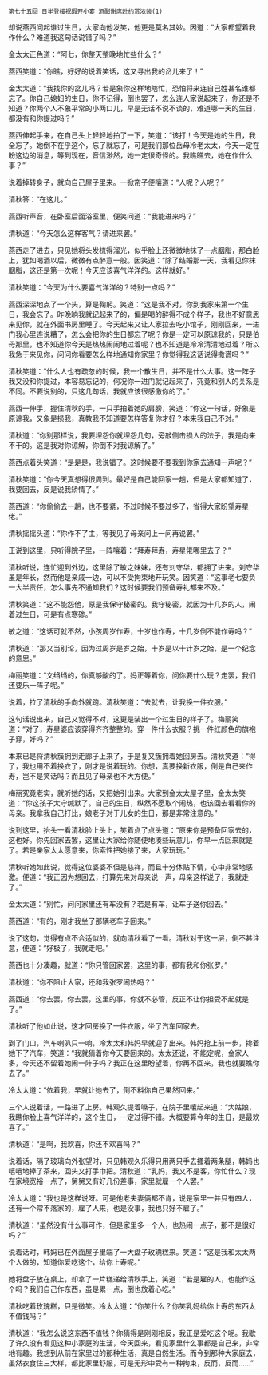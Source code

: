     第七十五回 日半登楼祝嘏开小宴 酒酣谢席赴约赏浓装(1) 

   却说燕西问起谁过生日，大家向他发笑，他更是莫名其妙。因道：“大家都望着我作什么？难道我这句话说错了吗？”

   金太太正色道：“阿七，你整天整晚地忙些什么？”

   燕西笑道：“你瞧，好好的说着笑话，这又寻出我的岔儿来了！”

   金太太道：“我找你的岔儿吗？若是象你这样地瞎忙，恐怕将来连自己姓甚名谁都忘了。你自己媳妇的生日，你不记得，倒也罢了，怎么连人家说起来了，你还是不知道？你两个人不象平常的小两口儿，早是无话不说不谈的，难道哪一天的生日，都没有和你提过吗？”

   燕西伸起手来，在自己头上轻轻地拍了一下，笑道：“该打！今天是她的生日，我全忘了。她倒不在乎这个，忘了就忘了，可是我们那位岳母冷老太太，今天一定在盼这边的消息，等到现在，音信渺然，她一定很奇怪的。我瞧瞧去，她在作什么事？”

   说着掉转身子，就向自己屋子里来。一掀帘子便嚷道：“人呢？人呢？”

   清秋答：“在这儿。”

   燕西听声音，在卧室后面浴室里，便笑问道：“我能进来吗？”

   清秋道：“今天怎么这样客气？请进来罢。”

   燕西走了进去，只见她将头发梳得溜光，似乎脸上还微微地抹了一点胭脂，那白脸上，犹如喝酒以后，微微有点醉意一般。因笑道：“除了结婚那一天，我看见你抹胭脂，这还是第一次呢！今天应该喜气洋洋的。这样就好。”

   清秋笑道：“今天为什么要喜气洋洋的？特别一点吗？”

   燕西深深地点了一个头，算是鞠躬。笑道：“这是我不对，你到我家来第一个生日，我会忘了。昨晚晌我就记起来了的，偏是喝的醉得不成个样子，我也不好意思来见你，就在外面书房里睡了。今天起来又让人家拉去吃小馆子，刚刚回来，一进门我心里连说糟了，怎么会把你的生日都忘了呢？你是一定可以原谅我的，只是伯母那里，也不知道你今天是热热闹闹地过着呢？也不知道是冷冷清清地过着？所以我急于来见你，问问你看要怎么样地通知你家里？你觉得我这话说得撒谎吗？”

   清秋笑道：“什么人也有疏忽的时候，我一个散生日，并不是什么大事。这一阵子我又没和你提过，本容易忘记的，何况你一进门就记起来了，究竟和别人的关系是不同。不要说别的，只这几句话，我就应该很感激你的了。”

   燕西一伸手，握住清秋的手，一只手拍着她的肩膀，笑道：“你这一句话，好象是原谅我，又象是损我，真教我不知道要怎样答复你才好？本来我自己不对。”

   清秋道：“你别那样说，我要埋怨你就埋怨几句，旁敲侧击损人的法子，我是向来不干的。这是我对你谅解，你倒不对我谅解了。”

   燕西点着头笑道：“是是是，我说错了。这时候要不要我到你家去通知一声呢？”

   清秋笑道：“你今天真想得很周到。最好是自己能回家一趟，但是大家都知道了，我要回去，反是说我矫情了。”

   燕西道：“你偷偷去一趟，也不要紧，不过时候不要过多了，省得大家盼望寿星佬。”

   清秋摇摇头道：“你作不了主，等我见了母亲问上一问再说罢。”

   正说到这里，只听得院子里，一阵嚷着：“拜寿拜寿，寿星佬哪里去了？”

   清秋听说，连忙迎到外边，这里除了敏之妹妹，还有刘守华，都拥了进来。刘守华虽是年长，然而他是亲戚一边，可以不受拘束地开玩笑。因笑道：“这事老七要负一大半责任，怎么事先不通知我们？这时候要我们预备寿礼都来不及。”

   清秋笑道：“这不能怨他，原是我保守秘密的。我守秘密，就因为十几岁的人，闹着过生日，可是有点寒碜。”

   敏之道：“这话可就不然，小孩周岁作寿，十岁也作寿，十几岁倒不能作寿吗？”

   清秋道：“那又当别论，因为过周岁是岁之始，十岁是以十计岁之始，是一个纪念的意思。”

   梅丽笑道：“文绉绉的，你真够酸的了。妈正等着你，问你要什么玩？走罢，我们还要乐一阵子呢。”

   说着，拉了清秋的手向外就跑。清秋笑道：“去就去，让我换一件衣服。”

   这句话说出来，自己又觉得不对，这更是装出一个过生日的样子了。梅丽笑道：“对了，寿星婆应该穿得齐齐整整的。穿一件什么衣服？挑一件红颜色的旗袍子穿，好吗？”

   本来已是将清秋簇拥到走廊子上来了，于是复又簇拥着她回房去。清秋笑道：“得了，我也用不着换衣了，刚才是说着玩的。你想，真要换新衣服，倒是自己来作寿，岂不是笑话吗？而且见了母亲也不大方便。”

   梅丽究竟老实，就听她的话，又把她引出来。大家到金太太屋子里，金太太笑道：“你这孩子太守缄默了。自己的生日，纵然不愿取个闹热，也该回去看看你的母亲。我拿我自己打比，娘老子对于儿女的生日，那是非常注意的。”

   说到这里，抬头一看清秋脸上头上，笑着点了点头道：“原来你是预备回家去的，这也好。你先回家去罢，这里让大家给你随便地凑些玩意儿，你早一点回来就是了。若是亲家太太愿意来，你索性把她接了来，大家玩玩。”

   清秋听她如此说，觉得这位婆婆不但是慈祥，而且十分体贴下情，心中非常地感激。便道：“我正因为想回去，打算先来对母亲说一声，母亲这样说了，我就走了。”

   金太太道：“别忙，问问家里还有车没有？若是有车，让车子送你回去。”

   燕西道：“有的，刚才我坐了那辆老车子回来。”

   说了这句，觉得有点不合适似的，就向清秋看了一看。清秋对于这一层，倒不甚注意，便道：“好极了，我就走吧。”

   燕西也十分凑趣，就道：“你只管回家罢，这里的事，都有我和你张罗。”

   清秋道：“你不阻止大家，还和我张罗闹热吗？”

   燕西道：“你去罢，你去罢，这里的事，你就不必管，反正不让你担受不起就是了。”

   清秋听了他如此说，这才回房换了一件衣服，坐了汽车回家去。

   到了门口，汽车喇叭只一响，冷太太和韩妈早就迎了出来。韩妈抢上前一步，搀着她下了汽车，笑道：“我就猜着你今天要回来的。太太还说，不能定呢，金家人多，今天还不留着她闹一阵子吗？我正在这里盼望着，你再不回来，我也就要瞧你去了。”

   冷太太道：“依着我，早就让她去了，倒不料你自己果然回来。”

   三个人说着话，一路进了上房。韩观久提着嗓子，在院子里嚷起来道：“大姑娘，我瞧你脸上喜气洋洋的，这个生日，一定过得不错。大概要算今年的生日，是最欢喜了。”

   清秋道：“是啊，我欢喜，你还不欢喜吗？”

   说着话，隔了玻璃向外张望时，只见韩观久乐得只用两只手去搔着两条腿，韩妈也嘻嘻地捧了茶来，回头又打手巾把。清秋道：“乳妈，我又不是客，你忙什么？现在家境宽裕一点了，舅舅又有好几份差事，家里就雇一个人罢。”

   冷太太道：“我也是这样说呀。可是他老夫妻俩都不肯，说是家里一并只有四人，还有一个常不落家的，雇了人来，也是没事，我也只好不雇了。”

   清秋道：“虽然没有什么事可作，但是家里多一个人，也热闹一点子，那不是很好吗？”

   说着话时，韩妈已在外面屋子里端了一大盘子玫瑰糕来。笑道：“这是我和太太两个人做的，知道你爱吃这个，给你上寿呢。”

   她将盘子放在桌上，却拿了一片糕递给清秋手上，笑道：“若是雇的人，也能作这个吗？我们自己作东西，虽是累一点，倒也放着心吃。”

   清秋吃着玫瑰糕，只是微笑。冷太太道：“你笑什么？你笑乳妈给你上寿的东西太不值钱吗？”

   清秋道：“我怎么说这东西不值钱？你猜得是刚刚相反，我正是爱吃这个呢。我歇了许久没有看见这种小家庭的生活，今天回来，看见家里什么事都是自己来，非常地有趣。我想到从前在家里过的那种生活，真是自然生活。而今到那种大家庭去，虽然衣食住三大样，都比家里舒服，可是无形中受有一种拘束，反而，反而……”

